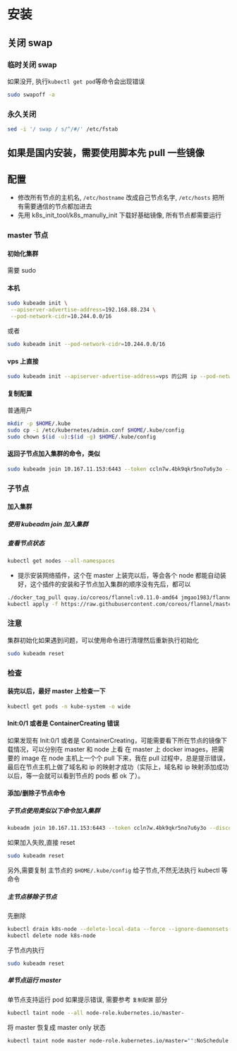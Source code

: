 # 安装

## 关闭 swap

### 临时关闭 swap

如果没开, 执行`kubectl get pod`等命令会出现错误

```bash
sudo swapoff -a
```

### 永久关闭

```bash
sed -i '/ swap / s/^/#/' /etc/fstab
```

## 如果是国内安装，需要使用脚本先 pull 一些镜像

## 配置

- 修改所有节点的主机名, `/etc/hostname` 改成自己节点名字, `/etc/hosts` 把所有需要通信的节点都加进去
- 先用 k8s_init_tool/k8s_manully_init 下载好基础镜像, 所有节点都需要运行

### master 节点

#### 初始化集群

需要 sudo

#### 本机

```bash
sudo kubeadm init \
 --apiserver-advertise-address=192.168.88.234 \
 --pod-network-cidr=10.244.0.0/16
```

或者

```bash
sudo kubeadm init --pod-network-cidr=10.244.0.0/16
```

#### vps 上直接

```bash
sudo kubeadm init --apiserver-advertise-address=vps 的公网 ip --pod-network-cidr=10.244.0.0/16
```

#### 复制配置

普通用户

```bash
mkdir -p $HOME/.kube
sudo cp -i /etc/kubernetes/admin.conf $HOME/.kube/config
sudo chown $(id -u):$(id -g) $HOME/.kube/config
```

#### 返回子节点加入集群的命令，类似

```bash
sudo kubeadm join 10.167.11.153:6443 --token ccln7w.4bk9qkr5no7u6y3o --discovery-token-ca-cert-hash sha256:b72bf7d4c665c8aa66ccb5e9e8a3db13503ee94836267a6074ba1547a9ac85d8
```

### 子节点

#### 加入集群

##### 使用 kubeadm join 加入集群

##### 查看节点状态

```bash
kubectl get nodes --all-namespaces
```

- 提示安装网络插件，这个在 master 上装完以后，等会各个 node 都能自动装好，这个插件的安装和子节点加入集群的顺序没有先后，都可以

```bash
./docker_tag_pull quay.io/coreos/flannel:v0.11.0-amd64 jmgao1983/flannel:v0.11.0-amd64
kubectl apply -f https://raw.githubusercontent.com/coreos/flannel/master/Documentation/kube-flannel.yml
```

### 注意

集群初始化如果遇到问题，可以使用命令进行清理然后重新执行初始化

```bash
sudo kubeadm reset
```

### 检查

#### 装完以后，最好 master 上检查一下

```bash
kubectl get pods -n kube-system -o wide
```

#### Init:0/1 或者是 ContainerCreating 错误

如果发现有 Init:0/1 或者是 ContainerCreating，可能需要看下所在节点的镜像下载情况，可以分别在 master 和 node 上看
在 master 上 docker images，把需要的 image 在 node 主机上一个个 pull 下来，我在 pull 过程中，总是提示错误，最后在节点主机上做了域名和 ip 的映射才成功（实际上，域名和 ip 映射添加成功以后，等一会就可以看到节点的 pods 都 ok 了）。

#### 添加/删除子节点命令

##### 子节点使用类似以下命令加入集群

```bash
kubeadm join 10.167.11.153:6443 --token ccln7w.4bk9qkr5no7u6y3o --discovery-token-ca-cert-hash sha256:b72bf7d4c665c8aa66ccb5e9e8a3db13503ee94836267a6074ba1547a9ac85d8
```

如果加入失败,直接 reset

```bash
sudo kubeadm reset
```

另外,需要复制 主节点的 `$HOME/.kube/config` 给子节点,不然无法执行 kubectl 等命令

##### 主节点移除子节点

先删除

```bash
kubectl drain k8s-node --delete-local-data --force --ignore-daemonsets
kubectl delete node k8s-node
```

子节点内执行

```bash
sudo kubeadm reset
```

##### 单节点运行 master

单节点支持运行 pod
如果提示错误, 需要参考 `复制配置` 部分

```bash
kubectl taint node --all node-role.kubernetes.io/master-
```

将 master 恢复成 master only 状态

```bash
kubectl taint node master node-role.kubernetes.io/master="":NoSchedule
```
